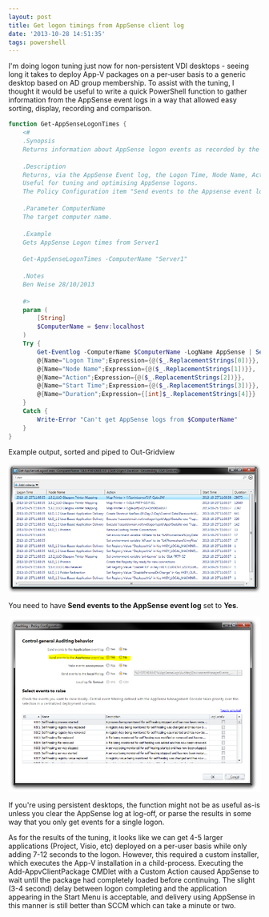 ```yaml
---
layout: post
title: Get logon timings from AppSense client log
date: '2013-10-28 14:51:35'
tags: powershell
---
```



I'm doing logon tuning just now for non-persistent VDI desktops  - seeing long it takes to deploy App-V packages on a per-user basis to a generic desktop based on AD group membership. To assist with the tuning, I thought it would be useful to write a quick PowerShell function to gather information from the AppSense event logs in a way that allowed easy sorting, display, recording and comparison.

<!--more-->

```powershell
function Get-AppSenseLogonTimes {
	<#
	.Synopsis
	Returns information about AppSense logon events as recorded by the AppSense event log 
	
	.Description
	Returns, via the AppSense Event log, the Logon Time, Node Name, Action, Start Time and Duration of AppSense logon actions.
	Useful for tuning and optimising AppSense logons.
	The Policy Configuration item "Send events to the Appsense event log" should be enabled for this to work.
	
	.Parameter ComputerName
	The target computer name.

	.Example
	Gets AppSense Logon times from Server1
	
	Get-AppSenseLogonTimes -ComputerName "Server1"
	
	.Notes
	Ben Neise 28/10/2013
	
	#>
	param (
		[String]
		$ComputerName = $env:localhost
	)
	Try {
		Get-Eventlog -ComputerName $ComputerName -LogName AppSense | Select-Object `
	    @{Name="Logon Time";Expression={@($_.ReplacementStrings[0])}},
	    @{Name="Node Name";Expression={@($_.ReplacementStrings[1])}},
	    @{Name="Action";Expression={@($_.ReplacementStrings[2])}},
	    @{Name="Start Time";Expression={@($_.ReplacementStrings[3])}},
	    @{Name="Duration";Expression={[int]$_.ReplacementStrings[4]}} 
	}
	Catch {
		Write-Error "Can't get AppSense logs from $ComputerName"
	}
}
```
Example output, sorted and piped to Out-Gridview

![Get-AppSenseLogonTimes_ExampleOutput](/assets/Get-AppSenseLogonTimes_ExampleOutput.png)

You need to have **Send events to the AppSense event log** set to **Yes**.

![AppSenseEvents](/assets/AppSenseEvents.png)

If you're using persistent desktops, the function might not be as useful as-is unless you clear the AppSense log at log-off, or parse the results in some way that you only get events for a single logon.

As for the results of the tuning, it looks like we can get 4-5 larger applications (Project, Visio, etc) deployed on a per-user basis while only adding 7-12 seconds to the logon. However, this required a custom installer, which executes the App-V installation in a child-process. Executing the Add-AppvClientPackage CMDlet with a Custom Action caused AppSense to wait until the package had completely loaded before continuing. The slight (3-4 second) delay between logon completing and the application appearing in the Start Menu is acceptable, and delivery using AppSense in this manner is still better than SCCM which can take a minute or two.


